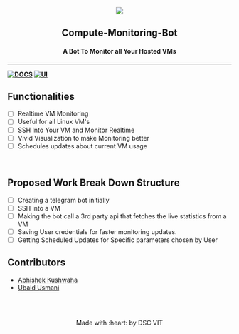 <p align="center">
	<img src="https://user-images.githubusercontent.com/30529572/72455010-fb38d400-37e7-11ea-9c1e-8cdeb5f5906e.png" />
	<h2 align="center"> Compute-Monitoring-Bot </h2>
	<h4 align="center"> A Bot To Monitor all Your Hosted VMs <h4>
</p>

---
[![DOCS](https://img.shields.io/badge/Documentation-see%20docs-green?style=flat-square&logo=appveyor)](INSERT_LINK_FOR_DOCS_HERE) 
  [![UI ](https://img.shields.io/badge/User%20Interface-Link%20to%20UI-orange?style=flat-square&logo=appveyor)](INSERT_UI_LINK_HERE)


## Functionalities
- [ ]  Realtime VM Monitoring
- [ ]  Useful for all Linux VM's
- [ ]  SSH Into Your VM and Monitor Realtime
- [ ]  Vivid Visualization to make Monitoring better
- [ ]  Schedules updates about current VM usage
<br>

## Proposed Work Break Down Structure
- [ ]  Creating a telegram bot initially
- [ ]  SSH into a VM
- [ ]  Making the bot call a 3rd party api that fetches the live statistics from a VM
- [ ]  Saving User credentials for faster monitoring updates.
- [ ]  Getting Scheduled Updates for Specific parameters chosen by User

## Contributors

* [ Abhishek Kushwaha ](https://github.com/abhishekkushwaha4u)
* [ Ubaid Usmani ](https://github.com/Geek-ubaid)


<br>
<br>

<p align="center">
	Made with :heart: by DSC VIT
</p>


